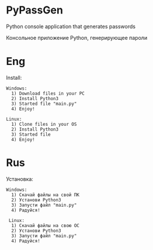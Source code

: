 # PyPassGen
Python console application that generates passwords

Консольное приложение Python, генерирующее пароли

# Eng

  Install:
  
    Windows: 
      1) Download files in your PC
      2) Install Python3
      3) Started file "main.py"
      4) Enjoy!
  
    Linux:
      1) Clone files in your OS
      2) Install Python3
      3) Started file
      4) Enjoy!
   
# Rus
  Установка:
  
    Windows:
      1) Скачай файлы на свой ПК
      2) Установи Python3
      3) Запусти файл "main.py"
      4) Радуйся!
      
     Linux:
      1) Скачай файлы на свою ОС
      2) Установи Python3
      3) Запусти файл "main.py"
      4) Радуйся!
   

